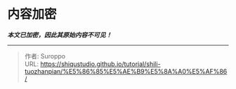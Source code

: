 # 内容加密

***本文已加密，因此其原始内容不可见！***

---

> 作者: Suroppo  
> URL: https://shiqustudio.github.io/tutorial/shili-tuozhanpian/%E5%86%85%E5%AE%B9%E5%8A%A0%E5%AF%86/  


